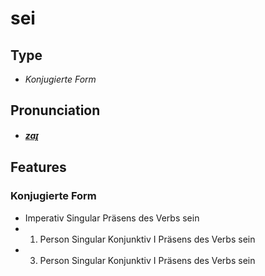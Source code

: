 # sei
## Type
- _Konjugierte Form_
## Pronunciation
- **_[zaɪ̯](https://commons.wikimedia.org/wiki/File:De-sei.ogg)_**
## Features
### Konjugierte Form
-  Imperativ Singular Präsens des Verbs sein
-  1. Person Singular Konjunktiv I Präsens des Verbs sein
-  3. Person Singular Konjunktiv I Präsens des Verbs sein
